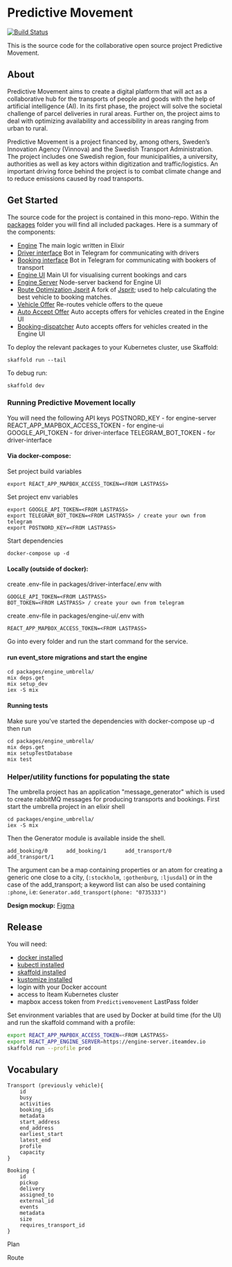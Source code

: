 # Predictive Movement

[![Build Status](https://github.com/iteam1337/predictivemovement/workflows/Build%20&%20Deploy%20to%20Dev/badge.svg)](https://github.com/iteam1337/predictivemovement/actions)

This is the source code for the collaborative open source project Predictive Movement.

## About

Predictive Movement aims to create a digital platform that will act as a collaborative hub for the transports of people and goods with the help of artificial intelligence (AI). In its first phase, the project will solve the societal challenge of parcel deliveries in rural areas. Further on, the project aims to deal with optimizing availability and accessibility in areas ranging from urban to rural.

Predictive Movement is a project financed by, among others, Sweden’s Innovation Agency (Vinnova) and the Swedish Transport Administration. The project includes one Swedish region, four municipalities, a university, authorities as well as key actors within digitization and traffic/logistics. An important driving force behind the project is to combat climate change and to reduce emissions caused by road transports.

## Get Started

The source code for the project is contained in this mono-repo. Within the [packages](packages) folder you will find all included packages. Here is a summary of the components:

- [Engine](packages/elixir_umbrella/elixir_apps/engine) The main logic written in Elixir
- [Driver interface](packages/driver-interface) Bot in Telegram for communicating with drivers
- [Booking interface](packages/booking-interface) Bot in Telegram for communicating with bookers of transport
- [Engine UI](packages/engine-ui) Main UI for visualising current bookings and cars
- [Engine Server](packages/engine-server) Node-server backend for Engine UI
- [Route Optimization Jsprit](packages/route-optimization-jsprit) A fork of [Jsprit](https://github.com/graphhopper/jsprit); used to help calculating the best vehicle to booking matches.
- [Vehicle Offer](packages/vehicle-offer) Re-routes vehicle offers to the queue
- [Auto Accept Offer](packages/auto-accept-offer) Auto accepts offers for vehicles created in the Engine UI
- [Booking-dispatcher](packages/booking-dispatcher) Auto accepts offers for vehicles created in the Engine UI

To deploy the relevant packages to your Kubernetes cluster, use Skaffold:

    skaffold run --tail

To debug run:

    skaffold dev

### Running Predictive Movement locally

You will need the following API keys
POSTNORD_KEY - for engine-server
REACT_APP_MAPBOX_ACCESS_TOKEN - for engine-ui
GOOGLE_API_TOKEN - for driver-interface
TELEGRAM_BOT_TOKEN - for driver-interface

#### Via docker-compose:

Set project build variables

    export REACT_APP_MAPBOX_ACCESS_TOKEN=<FROM LASTPASS>

Set project env variables

    export GOOGLE_API_TOKEN=<FROM LASTPASS>
    export TELEGRAM_BOT_TOKEN=<FROM LASTPASS> / create your own from telegram
    export POSTNORD_KEY=<FROM LASTPASS>

Start dependencies

    docker-compose up -d

#### Locally (outside of docker):

create .env-file in packages/driver-interface/.env with

    GOOGLE_API_TOKEN=<FROM LASTPASS>
    BOT_TOKEN=<FROM LASTPASS> / create your own from telegram

create .env-file in packages/engine-ui/.env with

    REACT_APP_MAPBOX_ACCESS_TOKEN=<FROM LASTPASS>

Go into every folder and run the start command for the service.

#### run event_store migrations and start the engine

    cd packages/engine_umbrella/
    mix deps.get
    mix setup_dev
    iex -S mix

#### Running tests

Make sure you've started the dependencies with docker-compose up -d then run

    cd packages/engine_umbrella/
    mix deps.get
    mix setupTestDatabase
    mix test

### Helper/utility functions for populating the state

The umbrella project has an application "message_generator" which is used to create rabbitMQ messages for producing transports and bookings. First start the umbrella project in an elixir shell

    cd packages/engine_umbrella/
    iex -S mix

Then the Generator module is available inside the shell.

    add_booking/0      add_booking/1      add_transport/0    add_transport/1

The argument can be a map containing properties or an atom for creating a generic one close to a city, (`:stockholm`, `:gothenburg`, `:ljusdal`)
or in the case of the add_transport; a keyword list can also be used containing `:phone`, i.e: `Generator.add_transport(phone: "0735333")`

**Design mockup:** [Figma](https://www.figma.com/file/DdBjpoKd0T9OkWmhlpd48Nfa/Predictive-Movement)

## Release

You will need:

- [docker installed](https://docs.docker.com/engine/install/)
- [kubectl installed](https://kubernetes.io/docs/tasks/tools/install-kubectl/)
- [skaffold installed](https://skaffold.dev/docs/install/)
- [kustomize installed](https://kubernetes-sigs.github.io/kustomize/installation/)
- login with your Docker account
- access to Iteam Kubernetes cluster
- mapbox access token from `Predictivemovement` LastPass folder

Set environment variables that are used by Docker at build time (for the UI) and run the skaffold command with a profile:

```sh
export REACT_APP_MAPBOX_ACCESS_TOKEN=<FROM LASTPASS>
export REACT_APP_ENGINE_SERVER=https://engine-server.iteamdev.io
skaffold run --profile prod
```

## Vocabulary

```
Transport (previously vehicle){
    id
    busy
    activities
    booking_ids
    metadata
    start_address
    end_address
    earliest_start
    latest_end
    profile
    capacity
}
```

```
Booking {
    id
    pickup
    delivery
    assigned_to
    external_id
    events
    metadata
    size
    requires_transport_id
}
```

Plan

Route
